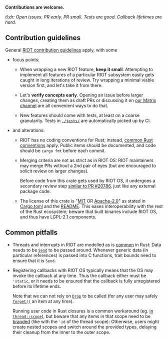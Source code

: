 **Contributions are welcome.**

*tl;dr: Open issues. PR early, PR small. Tests are good. Callback lifetimes are hard.*

<!-- This text is aimed at people who already decided they want to contribute; let's keep it concise, acknowledging that they probably have some experience in software development. -->

## Contribution guidelines

General [RIOT contribution guidelines](https://github.com/RIOT-OS/RIOT/blob/master/CONTRIBUTING.md) apply,
with some

* focus points:

    * When wrapping a new RIOT feature, **keep it small**.
      Attempting to implement all features of a particular RIOT subsystem easily gets caught in long iterations of review.
      Try wrapping a minimal viable version first, and let's take it from there.

    * Let's **verify concepts early**.
      Opening an issue before larger changes, creating them as draft PRs or discussing it on [our Matrix channel](https://matrix.to/#/#riot-os:matrix.org)
      are all convenient ways to do that.

    * New features should come with tests, at least on a coarse granularity.
      Tests in [`./tests/`](tests) are automatically picked up by CI.

* and alterations:

    * RIOT has no coding conventions for Rust;
      instead, [common Rust conventions](https://doc.rust-lang.org/stable/style-guide/) apply.
      Public items should be documented,
      and code should be `cargo fmt` before each commit.

    * Merging criteria are not as strict as in RIOT OS:
      RIOT maintainers may merge PRs without a 2nd pair of eyes
      (but are encouraged to solicit review on larger changes).

      Before code from this crate gets used by RIOT OS,
      it undergoes a secondary review step [similar to PR #20786](https://github.com/RIOT-OS/RIOT/pull/20786),
      just like any external package code.

    * The license of this crate is "[MIT](https://spdx.org/licenses/MIT.html) OR [Apache-2.0](https://spdx.org/licenses/Apache-2.0.html)" as stated in [Cargo.toml](Cargo.toml) and the [README](README.md).
      This eases interoperability with the rest of the Rust ecosystem;
      beware that built binaries include RIOT OS, and thus have LGPL-2.1 components.

## Common pitfalls

* Threads and interrupts in RIOT are modelled as is [common](https://onevariable.com/blog/interrupts-is-threads/) in Rust:
  Data needs to be [`Send`](https://doc.rust-lang.org/std/marker/trait.Send.html) to be passed around.
  Whenever generic data (in particular references) is passed into C functions,
  trait bounds need to ensure that it is `Send`.

* Registering callbacks with RIOT OS typically means
  that the OS may invoke the callback at any time.
  Thus the callback either must be `'static`,
  or it needs to be ensured that the callback is fully unregistered
  before its lifetime ends.

  Note that we can not rely on [`Drop`](https://doc.rust-lang.org/std/ops/trait.Drop.html) to be called
  (for any user may safely [`forget()`](https://doc.rust-lang.org/std/mem/fn.forget.html) an item at any time).

  Running user code in Rust closures is a common workaround
  (eg. [in `thread::scope`](https://doc.riot-os.org/rustdoc/latest/riot_wrappers/thread/fn.scope.html)),
  but beware that any items in that scope need to be [branded](http://plv.mpi-sws.org/rustbelt/ghostcell/paper.pdf) (like with the `'id` of the thread scope):
  Otherwise, users might create nested scopes and switch around the provided types,
  delaying their cleanup from the inner to the outer scope.
